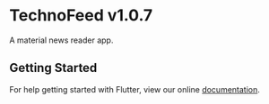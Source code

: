 # TechnoFeed v1.0.7

A material news reader app.

## Getting Started

For help getting started with Flutter, view our online
[documentation](https://flutter.io/).
